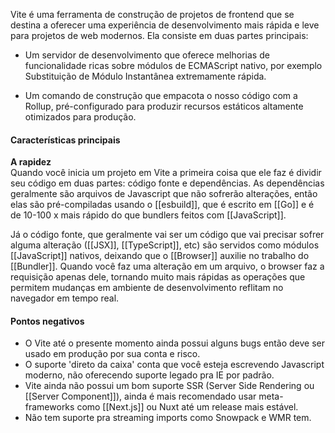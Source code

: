 Vite é uma ferramenta de construção de projetos de frontend que se destina a oferecer uma experiência de desenvolvimento mais rápida e leve para projetos de web modernos. Ela consiste em duas partes principais:

 - Um servidor de desenvolvimento que oferece melhorias de funcionalidade ricas sobre módulos de ECMAScript nativo, por exemplo Substituição de Módulo Instantânea extremamente rápida.

 - Um comando de construção que empacota o nosso código com a Rollup, pré-configurado para produzir recursos estáticos altamente otimizados para produção.
#### Características principais

**A rapidez**  
Quando você inicia um projeto em Vite a primeira coisa que ele faz é dividir seu código em duas partes: código fonte e dependências. As dependências geralmente são arquivos de Javascript que não sofrerão alterações, então elas são pré-compiladas usando o [[esbuild]], que é escrito em [[Go]] e é de 10-100 x mais rápido do que bundlers feitos com [[JavaScript]].

Já o código fonte, que geralmente vai ser um código que vai precisar sofrer alguma alteração ([[JSX]], [[TypeScript]], etc) são servidos como módulos [[JavaScript]] nativos, deixando que o [[Browser]] auxilie no trabalho do [[Bundler]]. Quando você faz uma alteração em um arquivo, o browser faz a requisição apenas dele, tornando muito mais rápidas as operações que permitem mudanças em ambiente de desenvolvimento reflitam no navegador em tempo real.

#### Pontos negativos

- O Vite até o presente momento ainda possui alguns bugs então deve ser usado em produção por sua conta e risco.
- O suporte 'direto da caixa' conta que você esteja escrevendo Javascript moderno, não oferecendo suporte legado pra IE por padrão.
- Vite ainda não possui um bom suporte SSR (Server Side Rendering ou [[Server Component]]), ainda é mais recomendado usar meta-frameworks como [[Next.js]] ou Nuxt até um release mais estável.
- Não tem suporte pra streaming imports como Snowpack e WMR tem.